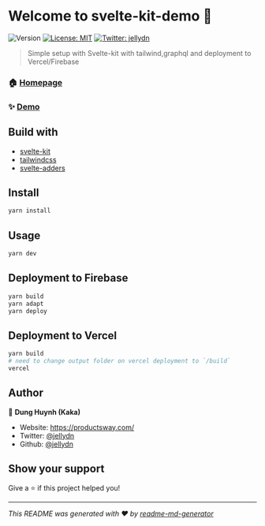 # Welcome to svelte-kit-demo 👋

![Version](https://img.shields.io/badge/version-0.0.1-blue.svg?cacheSeconds=2592000)
[![License: MIT](https://img.shields.io/badge/License-MIT-yellow.svg)](#)
[![Twitter: jellydn](https://img.shields.io/twitter/follow/jellydn.svg?style=social)](https://twitter.com/jellydn)

> Simple setup with Svelte-kit with tailwind,graphql and deployment to Vercel/Firebase

### 🏠 [Homepage](https://svelte-kit-test.web.app/)

### ✨ [Demo](https://svelte-kit-test.dunghd.vercel.app/)

## Build with

- [svelte-kit](https://svelte.dev/blog/whats-the-deal-with-sveltekit)
- [tailwindcss](https://tailwindcss.com/)
- [svelte-adders](https://github.com/svelte-add/svelte-adders)

## Install

```sh
yarn install
```

## Usage

```sh
yarn dev
```

## Deployment to Firebase

```sh
yarn build
yarn adapt
yarn deploy
```

## Deployment to Vercel

```sh
yarn build
# need to change output folder on vercel deployment to `/build`
vercel
```

## Author

👤 **Dung Huynh (Kaka)**

- Website: https://productsway.com/
- Twitter: [@jellydn](https://twitter.com/jellydn)
- Github: [@jellydn](https://github.com/jellydn)

## Show your support

Give a ⭐️ if this project helped you!

---

_This README was generated with ❤️ by [readme-md-generator](https://github.com/kefranabg/readme-md-generator)_
